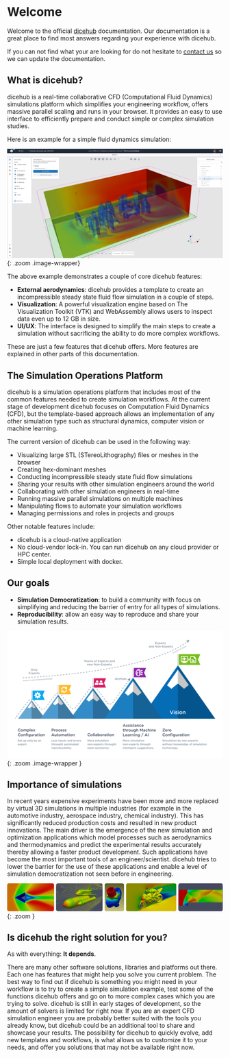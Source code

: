 # Welcome

Welcome to the official [dicehub](https://about.dicehub.com) documentation.
Our documentation is a great place to find most answers regarding your experience with dicehub.

If you can not find what your are looking for do not hesitate to [contact us](https://dicehub.com/contact-us) so we can update the documentation.

## What is dicehub?

dicehub is a real-time collaborative CFD (Computational Fluid Dynamics) simulations platform which simplifies your engineering workflow, offers massive parallel scaling and runs in your browser. It provides an easy to use interface to efficiently prepare and conduct simple or complex simulation studies.

Here is an example for a simple fluid dynamics simulation:

![Buildings aerodynamics](../assets/images/buildings_aerodynamics.png "buildings_aerodynamics"){: .zoom .image-wrapper}

The above example demonstrates a couple of core dicehub features:

- **External aerodynamics**: dicehub provides a template to create an incompressible steady state fluid flow simulation in a couple of steps.
- **Visualization**: A powerful visualization engine based on The Visualization Toolkit (VTK) and WebAssembly allows users to inspect data even up to 12 GB in size.
- **UI/UX**: The interface is designed to simplify the main steps to create a simulation without sacrificing the ability to do more complex workflows.

These are just a few features that dicehub offers. More features are explained in other parts of this documentation.

## The Simulation Operations Platform

dicehub is a simulation operations platform that includes most of the common features needed to create simulation workflows. At the current stage of development dicehub focuses on Computation Fluid Dynamics (CFD), but the template-based approach allows an implementation of any other simulation type such as structural dynamics, computer vision or machine learning.  

The current version of dicehub can be used in the following way:

- Visualizing large STL (STereoLithography) files or meshes in the browser
- Creating hex-dominant meshes
- Conducting incompressible steady state fluid flow simulations
- Sharing your results with other simulation engineers around the world
- Collaborating with other simulation engineers in real-time
- Running massive parallel simulations on multiple machines
- Manipulating flows to automate your simulation workflows
- Managing permissions and roles in projects and groups

Other notable features include:

- dicehub is a cloud-native application
- No cloud-vendor lock-in. You can run dicehub on any cloud provider 
  or HPC center.
- Simple local deployment with docker.

## Our goals

- **Simulation Democratization**: to build a community with focus on simplifying and reducing the barrier of entry for all types of simulations.
- **Reproducibility**: allow an easy way to reproduce and share your simulation results.

![dicehub Vision](../assets/images/dicehub_vision.png "dicehub_vision"){: .zoom .image-wrapper }

## Importance of simulations

In recent years expensive experiments have been more and more replaced by virtual 3D simulations in multiple industries (for example in the automotive industry, aerospace industry, chemical industry). This has significantly reduced production costs and resulted in new product innovations. The main driver is the emergence of the new simulation and optimization applications which model processes such as aerodynamics and thermodynamics and predict the experimental results accurately thereby allowing a faster product development. Such applications have become the most important tools of an engineer/scientist. dicehub tries to lower the barrier for the use of these applications and enable a level of simulation democratization not seen before in engineering.

![Simulation examples](../assets/images/simulation_examples.png "simulation_examples"){: .zoom }

## Is dicehub the right solution for you?

As with everything: **It depends**. 

There are many other software solutions, libraries and platforms out there. Each one has features that might help you solve you current problem. The best way to find out if dicehub is something you might need in your workflow is to try to create a simple simulation example, test some of the functions dicehub offers and go on to more complex cases which you are trying to solve. dicehub is still in early stages of development, so the amount of solvers is limited for right now. If you are an expert CFD simulation engineer you are probably better suited with the tools you already know, but dicehub could be an additional tool to share and showcase your results. The possibility for dicehub to quickly evolve, add new templates and workflows, is what allows us to customize it to your needs, and offer you solutions that may not be available right now.
